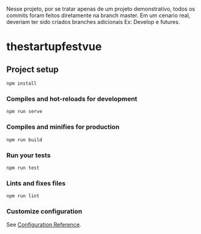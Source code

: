 Nesse projeto, por se tratar apenas de um projeto demonstrativo, todos os commits foram feitos diretamente na branch master. Em um cenario real, deveriam ter sido criados branches adicionais Ex: Develop e futures.
# thestartupfestvue

## Project setup
```
npm install
```

### Compiles and hot-reloads for development
```
npm run serve
```

### Compiles and minifies for production
```
npm run build
```

### Run your tests
```
npm run test
```

### Lints and fixes files
```
npm run lint
```

### Customize configuration
See [Configuration Reference](https://cli.vuejs.org/config/).
